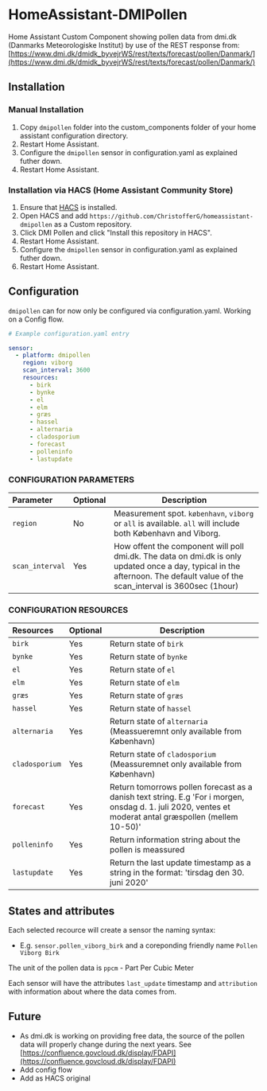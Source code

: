# HomeAssistant-DMIPollen

Home Assistant Custom Component showing pollen data from dmi.dk (Danmarks Meteorologiske Institut) by use of the REST response from: [https://www.dmi.dk/dmidk_byvejrWS/rest/texts/forecast/pollen/Danmark/](https://www.dmi.dk/dmidk_byvejrWS/rest/texts/forecast/pollen/Danmark/)

## Installation

### Manual Installation
  1. Copy `dmipollen` folder into the custom_components folder of your home assistant configuration directory.
  2. Restart Home Assistant.
  3. Configure the `dmipollen` sensor in configuration.yaml as explained futher down.
  4. Restart Home Assistant.

### Installation via HACS (Home Assistant Community Store)
  1. Ensure that [HACS](https://hacs.xyz/) is installed.
  2. Open HACS and add `https://github.com/ChristofferG/homeassistant-dmipollen` as a Custom repository.
  3. Click DMI Pollen and click "Install this repository in HACS".
  4. Restart Home Assistant.
  5. Configure the `dmipollen` sensor in configuration.yaml as explained futher down.
  6. Restart Home Assistant.

## Configuration

`dmipollen` can for now only be configured via configuration.yaml. Working on a Config flow.

```yaml
# Example configuration.yaml entry

sensor:
  - platform: dmipollen
    region: viborg 
    scan_interval: 3600
    resources:
      - birk
      - bynke
      - el
      - elm
      - græs
      - hassel
      - alternaria
      - cladosporium
      - forecast
      - polleninfo
      - lastupdate
```

### CONFIGURATION PARAMETERS

|Parameter |Optional|Description
|:----------|----------|------------
| `region` | No | Measurement spot. `københavn`, `viborg` or `all` is available. `all` will include both København and Viborg.
|`scan_interval` | Yes | How offent the component will poll dmi.dk. The data on dmi.dk is only updated once a day, typical in the afternoon. The default value of the scan_interval is 3600sec (1hour)

### CONFIGURATION RESOURCES

|Resources |Optional|Description
|:----------|----------|------------
| `birk` | Yes | Return state of `birk`
|`bynke` | Yes | Return state of `bynke`
|`el` | Yes | Return state of `el`
|`elm` | Yes | Return state of `elm`
|`græs` | Yes | Return state of `græs`
|`hassel` | Yes | Return state of `hassel`
|`alternaria` | Yes | Return state of `alternaria` (Meassueremnt only available from København)
|`cladosporium` | Yes | Return state of `cladosporium` (Meassuremnet only available from København)
|`forecast` | Yes | Return tomorrows pollen forecast as a danish text string. E.g 'For i morgen, onsdag d. 1. juli 2020, ventes et moderat antal græspollen (mellem 10-50)'
|`polleninfo` | Yes | Return information string about the pollen is meassured
|`lastupdate` | Yes | Return the last update timestamp as a string in the format: 'tirsdag den 30. juni 2020'

## States and attributes

Each selected recource will create a sensor the naming syntax:
* E.g. `sensor.pollen_viborg_birk` and a coreponding friendly name `Pollen Viborg Birk`

The unit of the pollen data is `ppcm` - Part Per Cubic Meter

Each sensor will have the attributes `last_update` timestamp and `attribution` with information about where the data comes from.

## Future
* As dmi.dk is working on providing free data, the source of the pollen data will properly change during the next years. See [https://confluence.govcloud.dk/display/FDAPI](https://confluence.govcloud.dk/display/FDAPI)
* Add config flow
* Add as HACS original